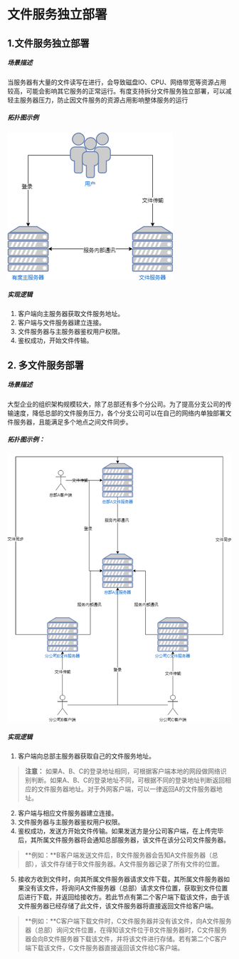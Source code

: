 # 文件服务独立部署

## 1.文件服务独立部署

##### 场景描述

当服务器有大量的文件读写在进行，会导致磁盘IO、CPU、网络带宽等资源占用较高，可能会影响其它服务的正常运行。有度支持拆分文件服务独立部署，可以减轻主服务器压力，防止因文件服务的资源占用影响整体服务的运行

##### 拓扑图示例
 ![文件服务独立部署](./\img\filesvralone.png)

##### 实现逻辑
1. 客户端向主服务器获取文件服务地址。
2. 客户端与文件服务器建立连接。
3. 文件服务器与主服务器鉴权用户权限。
4. 鉴权成功，开始文件传输。

## 2. 多文件服务部署

##### 场景描述
大型企业的组织架构规模较大，除了总部还有多个分公司。为了提高分支公司的传输速度，降低总部的文件服务压力，各个分支公司可以在自己的网络内单独部署文件服务器，且能满足多个地点之间文件同步。

##### 拓扑图示例：
![多文件服务](./\img\filesvrdist.png)

##### 实现逻辑
1. 客户端向总部主服务器获取自己的文件服务地址。
> **注意：** 如果A、B、C的登录地址相同，可根据客户端本地的网段做网络识别判断。如果A、B、C的登录地址不同，可根据不同的登录地址判断返回相应的文件服务器地址。对于外网客户端，可以一律返回A的文件服务器地址。
2. 客户端与相应文件服务器建立连接。
3. 文件服务器与主服务器鉴权用户权限。
4. 鉴权成功，发送方开始文件传输。如果发送方是分公司客户端，在上传完毕后，其所属文件服务器将会通知总部服务器，该文件在该分公司文件服务器。
>**例如：**B客户端发送文件后，B文件服务器会告知A文件服务器（总部），该文件存储于B文件服务器。A文件服务器记录了所有文件的位置。
5. 接收方收到文件时，向其所属文件服务器请求文件下载，其所属文件服务器如果没有该文件，将询问A文件服务器（总部）请求文件位置，获取到文件位置后进行下载，并返回给接收方。若此节点有第二个客户端下载该文件，由于该文件服务器已经存储了此文件，该文件服务器将直接返回文件给客户端。
>**例如：**C客户端下载文件时，C文件服务器并没有该文件，向A文件服务器（总部）询问文件位置，在得知该文件位于B文件服务器时，C文件服务器会向B文件服务器下载该文件，并将该文件进行存储。若有第二个C客户端下载该文件，C文件服务器直接返回该文件给C客户端。